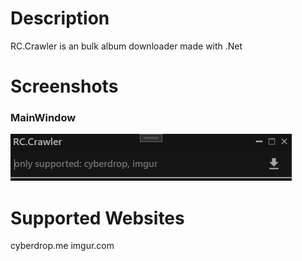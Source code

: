 # Description
RC.Crawler is an bulk album downloader made with .Net

# Screenshots
### MainWindow
![MainWindow](/docs/images/MainWindow.png)

# Supported Websites
cyberdrop.me
imgur.com
